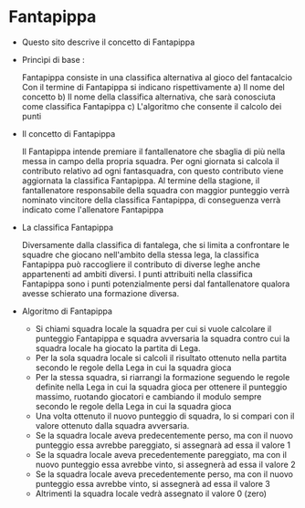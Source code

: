 # Fantapippa
* Questo sito descrive il concetto di Fantapippa
* Princìpi di base :
  
  Fantapippa consiste in una classifica alternativa al gioco del fantacalcio
  Con il termine di Fantapippa si indicano rispettivamente
  a) Il nome del concetto
  b) Il nome della classifica alternativa, che sarà conosciuta come classifica Fantapippa
  c) L'algoritmo che consente il calcolo dei punti
* Il concetto di Fantapippa
  
  Il Fantapippa intende premiare il fantallenatore che sbaglia di più nella messa in campo della propria squadra.
  Per ogni giornata si calcola il contributo relativo ad ogni fantasquadra, con questo contributo viene aggiornata la classifica Fantapippa.
  Al termine della stagione, il fantallenatore responsabile della squadra con maggior punteggio verrà nominato vincitore della classifica Fantapippa, di conseguenza verrà indicato come l'allenatore Fantapippa
* La classifica Fantapippa
  
  Diversamente dalla classifica di fantalega, che si limita a confrontare le squadre che giocano nell'ambito della stessa lega, la classifica Fantapippa può raccogliere il contributo di diverse leghe anche appartenenti ad ambiti diversi.
  I punti attribuiti nella classifica Fantapippa sono i punti potenzialmente persi dal fantallenatore qualora avesse schierato una formazione diversa.
* Algoritmo di Fantapippa
  - Si chiami squadra locale la squadra per cui si vuole calcolare il punteggio Fantapippa e squadra avversaria la squadra contro cui la squadra locale ha giocato la partita di Lega.
  - Per la sola squadra locale si calcoli il risultato ottenuto nella partita secondo le regole della Lega in cui la squadra gioca
  - Per la stessa squadra, si riarrangi la formazione seguendo le regole definite nella Lega in cui la squadra gioca per ottenere il punteggio massimo, ruotando giocatori e cambiando il modulo sempre secondo le regole della Lega in cui la squadra gioca
  - Una volta ottenuto il nuovo punteggio di squadra, lo si compari con il valore ottenuto dalla squadra avversaria.
  - Se la squadra locale aveva predecentemente perso, ma con il nuovo punteggio essa avrebbe pareggiato, si assegnarà ad essa il valore 1
  - Se la squadra locale aveva precedentemente pareggiato, ma con il nuovo punteggio essa avrebbe vinto, si assegnerà ad essa il valore 2
  - Se la squadra locale aveva precedentemente perso, ma con il nuovo punteggio essa avrebbe vinto, si assegnerà ad essa il valore 3
  - Altrimenti la squadra locale vedrà assegnato il valore 0 (zero)
 
